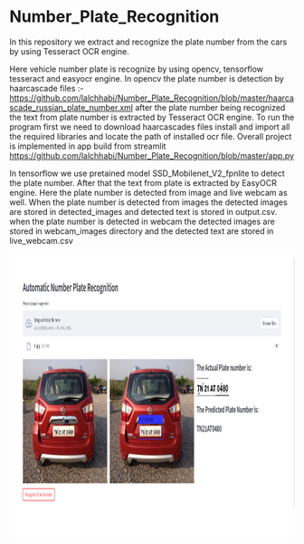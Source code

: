 # Number_Plate_Recognition
In this repository we extract and recognize the plate number from the cars by using Tesseract OCR engine.

Here vehicle number plate is recognize by using opencv, tensorflow tesseract and easyocr engine.
In opencv the plate number is detection by haarcascade files :- https://github.com/lalchhabi/Number_Plate_Recognition/blob/master/haarcascade_russian_plate_number.xml
after the plate number being recognized the text from plate number is extracted by Tesseract OCR engine. To run the program first we need to download haarcascades files 
install and import all the required libraries and locate the path of installed ocr file. Overall project is implemented in app build from streamlit 
https://github.com/lalchhabi/Number_Plate_Recognition/blob/master/app.py

In tensorflow we use pretained model SSD_Mobilenet_V2_fpnlite to detect the plate number. After that the text from plate is extracted by EasyOCR engine.
Here the plate number is detected from image and live webcam as well. When the plate number is detected from images the detected images are stored in 
detected_images and detected text is stored in output.csv.
when the plate number is detected in webcam the detected images are stored in webcam_images
directory and the detected text are stored in live_webcam.csv

<img alt = 'coding' width = "1000" height = "500" src = "https://github.com/lalchhabi/Number_Plate_Recognition/blob/maste/number_plate_recognize_demo.png">
